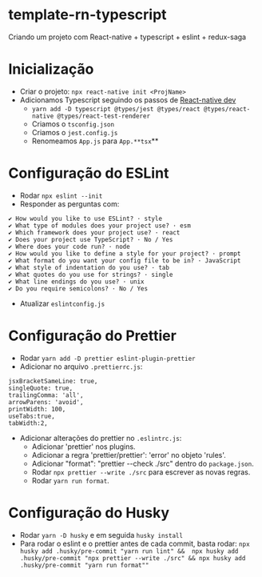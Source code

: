 # template-rn-typescript
Criando um projeto com React-native + typescript + eslint + redux-saga

# Inicialização 
  - Criar o projeto: `npx react-native init <ProjName>`
  - Adicionamos Typescript seguindo os passos de [React-native dev](https://reactnative.dev/docs/typescript)
    - `yarn add -D typescript @types/jest @types/react @types/react-native @types/react-test-renderer`
    - Criamos o `tsconfig.json`
    - Criamos o `jest.config.js`
    - Renomeamos `App.js` para `App.**tsx`**

# Configuração do ESLint
  - Rodar `npx eslint --init`
  - Responder as perguntas com:
  ```
✔ How would you like to use ESLint? · style
✔ What type of modules does your project use? · esm
✔ Which framework does your project use? · react
✔ Does your project use TypeScript? · No / Yes
✔ Where does your code run? · node
✔ How would you like to define a style for your project? · prompt
✔ What format do you want your config file to be in? · JavaScript
✔ What style of indentation do you use? · tab
✔ What quotes do you use for strings? · single
✔ What line endings do you use? · unix
✔ Do you require semicolons? · No / Yes
  ```

  - Atualizar `eslintconfig.js` 

# Configuração do Prettier
  - Rodar `yarn add -D prettier eslint-plugin-prettier`
  - Adicionar no arquivo `.prettierrc.js`:
  ```
  jsxBracketSameLine: true,
  singleQuote: true,
  trailingComma: 'all',
  arrowParens: 'avoid',
  printWidth: 100,
  useTabs:true,
  tabWidth:2,
  ```
- Adicionar alterações do prettier no `.eslintrc.js`:
    - Adicionar 'prettier' nos plugins.
    - Adicionar a regra 'prettier/prettier': 'error' no objeto 'rules'. 
  - Adicionar "format": "prettier --check ./src" dentro do `package.json`.
  - Rodar `npx prettier --write ./src` para escrever as novas regras.
  - Rodar `yarn run format`.

# Configuração do Husky
  - Rodar `yarn -D husky` e em seguida `husky install`
  - Para rodar o eslint e o prettier antes de cada commit, basta rodar:
  `npx husky add .husky/pre-commit "yarn run lint" &&  npx husky add .husky/pre-commit "npx prettier --write ./src" && npx husky add .husky/pre-commit "yarn run format""`